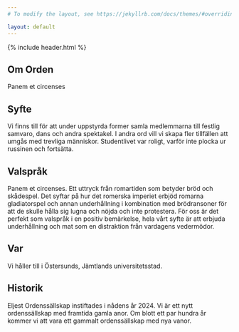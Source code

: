 ```yaml
---
# To modify the layout, see https://jekyllrb.com/docs/themes/#overriding-theme-defaults

layout: default
---
```

<section class="hero hero--about">
  {% include header.html %}
  <h1 class="hero_headline">Om Orden</h1>
  <p class="hero_text">Panem et circenses</p>
</section>
<section class="sectionContainer">
  <h2 class="page_headline">Syfte</h2>
  <p class="page_text page_text--last">Vi finns till för att under uppstyrda former samla medlemmarna till festlig samvaro, dans och andra spektakel. I andra ord vill vi skapa fler tillfällen att umgås med trevliga människor. Studentlivet var roligt, varför inte plocka ur russinen och fortsätta.</p>
  <h2 class="page_headline">Valspråk</h2>
  <p class="page_text page_text--last">Panem et circenses. Ett uttryck från romartiden som betyder bröd och skådespel. Det syftar på hur det romerska imperiet erbjöd romarna gladiatorspel och annan underhållning i kombination med brödransoner för att de skulle hålla sig lugna och nöjda och inte protestera. För oss är det perfekt som valspråk i en positiv bemärkelse, hela vårt syfte är att erbjuda underhållning och mat som en distraktion från vardagens vedermödor.</p>
  <h2 class="page_headline">Var</h2>
  <p class="page_text page_text--last">Vi håller till i Östersunds, Jämtlands universitetsstad.</p>
  <h2 class="page_headline">Historik</h2>
  <p class="page_text page_text--last">Eljest Ordenssällskap instiftades i nådens år 2024. Vi är ett nytt ordenssällskap med framtida gamla anor. Om blott ett par hundra år kommer vi att vara ett gammalt ordenssällskap med nya vanor.</p>
</section>
